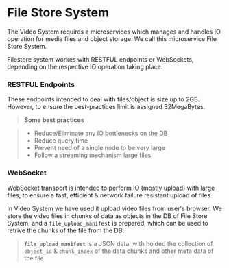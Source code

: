# File Store System

The Video System requires a microservices which manages and handles IO operation for media files and object storage. We call this microservice File Store System.

Filestore system workes with RESTFUL endpoints or WebSockets, depending on the respective IO operation taking place.

### RESTFUL Endpoints

These endpoints intended to deal with files/object is size up to 2GB. However, to ensure the best-practices limit is assigned 32MegaBytes.

> **Some best practices**

> - Reduce/Eliminate any IO bottlenecks on the DB
> - Reduce query time
> - Prevent need of a single node to be very large
> - Follow a streaming mechanism large files

### WebSocket

WebSocket transport is intended to perform IO (mostly upload) with large files, to ensure a fast, efficient & network failure resistant upload of files.

In Video System we have used it upload video files from user's browser. We store the video files in chunks of data as objects in the DB of File Store System, and a `file_upload_manifest` is prepared, which can be used to retrive the chunks of the file from the DB.

> **`file_upload_manifest`** is a JSON data, with holded the collection of `object_id` & `chunk_index` of the data chunks and other meta data of the file

